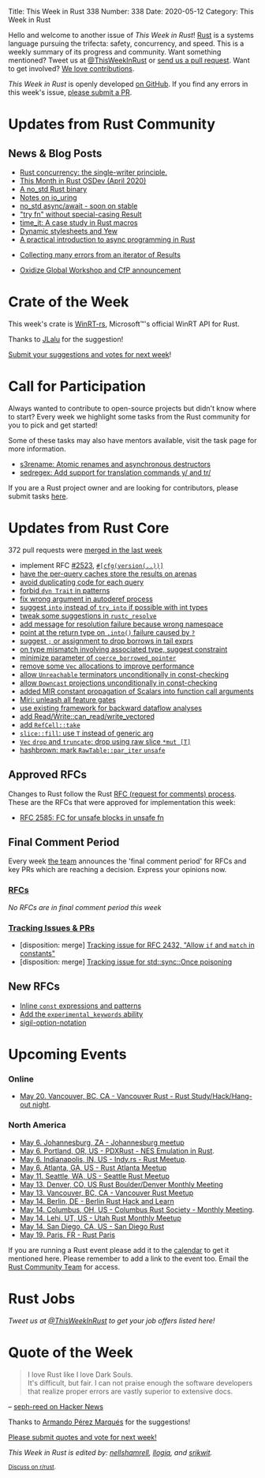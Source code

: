 Title: This Week in Rust 338
Number: 338
Date: 2020-05-12
Category: This Week in Rust

Hello and welcome to another issue of *This Week in Rust*!
[Rust](http://rust-lang.org) is a systems language pursuing the trifecta: safety, concurrency, and speed.
This is a weekly summary of its progress and community.
Want something mentioned? Tweet us at [@ThisWeekInRust](https://twitter.com/ThisWeekInRust) or [send us a pull request](https://github.com/cmr/this-week-in-rust).
Want to get involved? [We love contributions](https://github.com/rust-lang/rust/blob/master/CONTRIBUTING.md).

*This Week in Rust* is openly developed [on GitHub](https://github.com/cmr/this-week-in-rust).
If you find any errors in this week's issue, [please submit a PR](https://github.com/cmr/this-week-in-rust/pulls).

# Updates from Rust Community

## News & Blog Posts
* [Rust concurrency: the single-writer principle.](https://medium.com/@polyglot_factotum/rust-concurrency-the-single-writer-principle-applied-aada2cdc6fb0?source=friends_link&sk=cafc8dcf8babf4ec95b1b62ccde7e54b)
* [This Month in Rust OSDev (April 2020)](https://rust-osdev.com/this-month/2020-04/)
* [A no_std Rust binary](https://fasterthanli.me/blog/2020/a-no-std-rust-binary/)
* [Notes on io_uring](https://boats.gitlab.io/blog/post/io-uring/)
* [no_std async/await - soon on stable](https://ferrous-systems.com/blog/stable-async-on-embedded/)
* ["try fn" without special-casing Result ](https://dev.to/cad97/try-fn-without-special-casing-result-4m5b)
* [time_it: A case study in Rust macros](https://notes.iveselov.info/programming/time_it-a-case-study-in-rust-macros)
* [Dynamic stylesheets and Yew](https://conradludgate.com/posts/yew-css/)
* [A practical introduction to async programming in Rust](http://jamesmcm.github.io/blog/2020/05/06/a-practical-introduction-to-async-programming-in-rust/#en)

+ [Collecting many errors from an iterator of Results](https://tarquin-the-brave.github.io/blog/posts/collecting-all-the-errors/)
* [Oxidize Global Workshop and CfP announcement](https://ferrous-systems.com/blog/oxidize-global-workshop-and-cfp-announcement/)

# Crate of the Week

This week's crate is [WinRT-rs](https://github.com/microsoft/winrt-rs), Microsoft™'s official WinRT API for Rust.

Thanks to [JLalu](https://users.rust-lang.org/t/crate-of-the-week/2704/767) for the suggestion!

[Submit your suggestions and votes for next week][submit_crate]!

[submit_crate]: https://users.rust-lang.org/t/crate-of-the-week/2704

# Call for Participation

Always wanted to contribute to open-source projects but didn't know where to start?
Every week we highlight some tasks from the Rust community for you to pick and get started!

Some of these tasks may also have mentors available, visit the task page for more information.

* [s3rename: Atomic renames and asynchronous destructors](https://github.com/jamesmcm/s3rename/issues/16)
* [sedregex: Add support for translation commands y/ and tr/](https://gitlab.com/mexus/sedregex/-/issues/4)

If you are a Rust project owner and are looking for contributors, please submit tasks [here][guidelines].

[guidelines]: https://users.rust-lang.org/t/twir-call-for-participation/4821

# Updates from Rust Core

372 pull requests were [merged in the last week][merged]

[merged]: https://github.com/search?q=is%3Apr+org%3Arust-lang+is%3Amerged+merged%3A2020-04-27..2020-05-04

* implement RFC [#2523](https://rust-lang.github.io/rfcs/2523-cfg-path-version.html), [`#[cfg(version(..))]`](https://github.com/rust-lang/rust/pull/71314)
* [have the per-query caches store the results on arenas](https://github.com/rust-lang/rust/pull/70674)
* [avoid duplicating code for each query](https://github.com/rust-lang/rust/pull/69808)
* [forbid `dyn Trait` in patterns](https://github.com/rust-lang/rust/pull/71038)
* [fix wrong argument in autoderef process](https://github.com/rust-lang/rust/pull/71627)
* [suggest `into` instead of `try_into` if possible with int types](https://github.com/rust-lang/rust/pull/71617)
* [tweak some suggestions in `rustc_resolve`](https://github.com/rust-lang/rust/pull/71438)
* [add message for resolution failure because wrong namespace](https://github.com/rust-lang/rust/pull/71419)
* [point at the return type on `.into()` failure caused by `?`](https://github.com/rust-lang/rust/pull/71409)
* [suggest `;` or assignment to drop borrows in tail exprs](https://github.com/rust-lang/rust/pull/71217)
* [on type mismatch involving associated type, suggest constraint](https://github.com/rust-lang/rust/pull/71108)
* [minimize parameter of `coerce_borrowed_pointer`](https://github.com/rust-lang/rust/pull/71524)
* [remove some `Vec` allocations to improve performance](https://github.com/rust-lang/rust/pull/71268)
* [allow `Unreachable` terminators unconditionally in const-checking](https://github.com/rust-lang/rust/pull/71691)
* [allow `Downcast` projections unconditionally in const-checking](https://github.com/rust-lang/rust/pull/71688)
* [added MIR constant propagation of Scalars into function call arguments](https://github.com/rust-lang/rust/pull/71697)
* [Miri: unleash all feature gates](https://github.com/rust-lang/rust/pull/71631)
* [use existing framework for backward dataflow analyses](https://github.com/rust-lang/rust/pull/71006)
* [add Read/Write::can_read/write_vectored](https://github.com/rust-lang/rust/pull/67841)
* [add `RefCell::take`](https://github.com/rust-lang/rust/pull/71398)
* [`slice::fill`: use `T` instead of generic arg](https://github.com/rust-lang/rust/pull/71165)
* [`Vec` `drop` and `truncate`: drop using raw slice `*mut [T]`](https://github.com/rust-lang/rust/pull/71148)
* [hashbrown: mark `RawTable::par_iter` `unsafe`](https://github.com/rust-lang/hashbrown/pull/157)

## Approved RFCs

Changes to Rust follow the Rust [RFC (request for comments) process](https://github.com/rust-lang/rfcs#rust-rfcs). These
are the RFCs that were approved for implementation this week:

* [RFC 2585: FC for unsafe blocks in unsafe fn](https://github.com/rust-lang/rfcs/pull/2585)

## Final Comment Period

Every week [the team](https://www.rust-lang.org/team.html) announces the
'final comment period' for RFCs and key PRs which are reaching a
decision. Express your opinions now.


### [RFCs](https://github.com/rust-lang/rfcs/labels/final-comment-period)

*No RFCs are in final comment period this week*

### [Tracking Issues & PRs](https://github.com/rust-lang/rust/labels/final-comment-period)

* [disposition: merge] [Tracking issue for RFC 2432, "Allow `if` and `match` in constants"](https://github.com/rust-lang/rust/issues/49146)
* [disposition: merge] [Tracking issue for std::sync::Once poisoning](https://github.com/rust-lang/rust/issues/33577)

## New RFCs

* [Inline `const` expressions and patterns](https://github.com/rust-lang/rfcs/pull/2920)
* [Add the `experimental_keywords` ability](https://github.com/rust-lang/rfcs/pull/2919)
* [sigil-option-notation](https://github.com/rust-lang/rfcs/pull/2918)

# Upcoming Events

### Online

* [May 20. Vancouver, BC, CA - Vancouver Rust - Rust Study/Hack/Hang-out night](https://www.meetup.com/Vancouver-Rust/events/qnrgnrybchbbc/).

### North America

* [May 6. Johannesburg, ZA - Johannesburg meetup](https://www.meetup.com/Johannesburg-Rust-Meetup)
* [May  6. Portland, OR, US - PDXRust - NES Emulation in Rust](https://www.meetup.com/PDXRust/events/269165311/).
* [May  6. Indianapolis, IN, US - Indy.rs - Rust Meetup](https://www.meetup.com/indyrs/events/dtqwprybchbjb/).
* [May 6. Atlanta, GA, US - Rust Atlanta Meetup](https://www.meetup.com/Rust-ATL/)
* [May 11. Seattle, WA, US - Seattle Rust Meetup](http://www.meetup.com/Seattle-Rust-Meetup/)
* [May 13. Denver, CO, US Rust Boulder/Denver Monthly Meeting](https://www.meetup.com/Rust-Boulder-Denver/)
* [May 13. Vancouver, BC, CA - Vancouver Rust Meetup](https://www.meetup.com/Vancouver-Rust/events/)
* [May 14. Berlin, DE - Berlin Rust Hack and Learn](https://berline.rs/)
* [May 14. Columbus, OH, US - Columbus Rust Society - Monthly Meeting](https://www.meetup.com/columbus-rs/events/dpkhgrybchbsb/).
* [May 14. Lehi, UT, US - Utah Rust Monthly Meetup](https://www.meetup.com/utahrust)
* [May 14. San Diego, CA, US - San Diego Rust](http://meetu.ps/c/2vF0G/4DXV4/a)
* [May 19. Paris, FR - Rust Paris](https://www.meetup.com/Rust-Paris)

If you are running a Rust event please add it to the [calendar] to get
it mentioned here. Please remember to add a link to the event too.
Email the [Rust Community Team][community] for access.

[calendar]: https://www.google.com/calendar/embed?src=apd9vmbc22egenmtu5l6c5jbfc%40group.calendar.google.com
[community]: mailto:community-team@rust-lang.org

# Rust Jobs

*Tweet us at [@ThisWeekInRust](https://twitter.com/ThisWeekInRust) to get your job offers listed here!*

# Quote of the Week

> I love Rust like I love Dark Souls.  
> It's difficult, but fair. I can not praise enough the software developers that realize proper errors are vastly superior to extensive docs.

– [seph-reed on Hacker News](https://news.ycombinator.com/item?id=23032636)

Thanks to [Armando Pérez Marqués](https://users.rust-lang.org/t/twir-quote-of-the-week/328/864) for the suggestions!

[Please submit quotes and vote for next week!](https://users.rust-lang.org/t/twir-quote-of-the-week/328)

*This Week in Rust is edited by: [nellshamrell](https://github.com/nellshamrell), [llogiq](https://github.com/llogiq), and [srikwit](https://github.com/srikwit).*

<small>[Discuss on r/rust]().</small>
